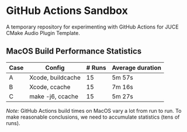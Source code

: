 # GitHub Actions Sandbox

A temporary repository for experimenting with GitHub Actions for JUCE CMake Audio Plugin Template.

## MacOS Build Performance Statistics

Case | Config | # Runs | Average duration
-|-|-|-
A | Xcode, buildcache | 15 | 5m 57s
B | Xcode, ccache | 15 | 7m 16s
C | make -j6, ccache | 15 | 5m 27s

*Note:* GitHub Actions build times on MacOS vary a lot from run to run. To make reasonable conclusions, we need to accumulate statistics (tens of runs).